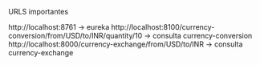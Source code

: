 URLS importantes 

http://localhost:8761 -> eureka 
http://localhost:8100/currency-conversion/from/USD/to/INR/quantity/10 -> consulta currency-conversion
http://localhost:8000/currency-exchange/from/USD/to/INR -> consulta currency-exchange
